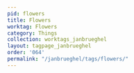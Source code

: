 ```yaml
---
pid: flowers
title: Flowers
worktag: Flowers
category: Things
collection: worktags_janbrueghel
layout: tagpage_janbrueghel
order: '064'
permalink: "/janbrueghel/tags/flowers/"
---
```

